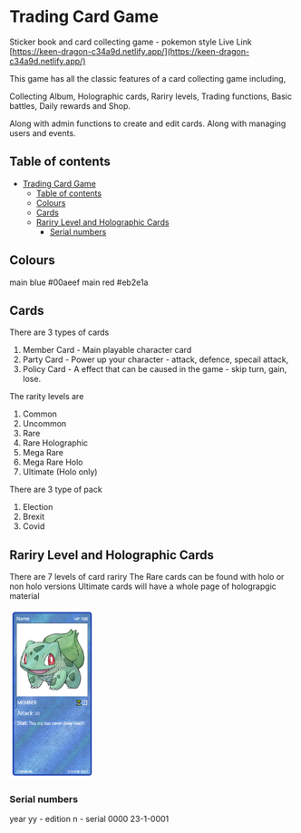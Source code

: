 # Trading Card Game

Sticker book and card collecting game - pokemon style
Live Link [https://keen-dragon-c34a9d.netlify.app/](https://keen-dragon-c34a9d.netlify.app/)

This game has all the classic features of a card collecting game including,

Collecting Album, Holographic cards, Rariry levels, Trading functions, Basic battles, Daily rewards and Shop.

Along with admin functions to create and edit cards. Along with managing users and events.

## Table of contents

- [Trading Card Game](#trading-card-game)
  - [Table of contents](#table-of-contents)
  - [Colours](#colours)
  - [Cards](#cards)
  - [Rariry Level and Holographic Cards](#rariry-level-and-holographic-cards)
    - [Serial numbers](#serial-numbers)

## Colours

main blue #00aeef
main red #eb2e1a

## Cards

There are 3 types of cards

1. Member Card - Main playable character card
2. Party Card - Power up your character - attack, defence, specail attack,
3. Policy Card - A effect that can be caused in the game - skip turn, gain, lose.

The rarity levels are

1. Common
2. Uncommon
3. Rare
4. Rare Holographic
5. Mega Rare
6. Mega Rare Holo
7. Ultimate (Holo only)

There are 3 type of pack

1. Election
2. Brexit
3. Covid

## Rariry Level and Holographic Cards

There are 7 levels of card rariry
The Rare cards can be found with holo or non holo versions
Ultimate cards will have a whole page of holograpgic material

<img height='300px' src='./assets/images/holo-example-card.png' alt='Card Examples' />

### Serial numbers

year yy - edition n - serial 0000
23-1-0001
